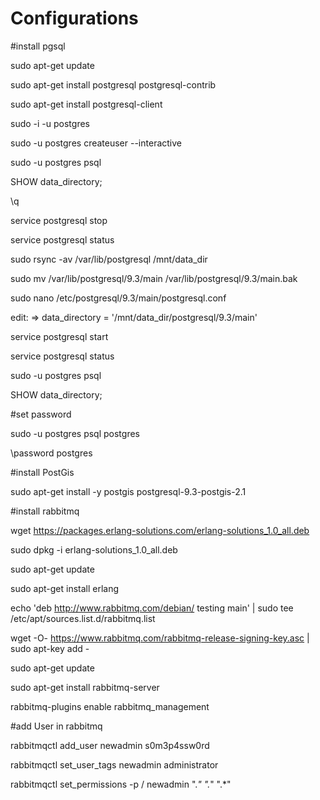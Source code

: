 # Configurations

#install pgsql

sudo apt-get update

sudo apt-get install postgresql postgresql-contrib

sudo apt-get install postgresql-client

sudo -i -u postgres

sudo -u postgres createuser --interactive






sudo -u postgres psql

SHOW data_directory;

\q

service postgresql stop

service postgresql status

sudo rsync -av /var/lib/postgresql /mnt/data_dir

sudo mv /var/lib/postgresql/9.3/main /var/lib/postgresql/9.3/main.bak

sudo nano /etc/postgresql/9.3/main/postgresql.conf

edit: => data_directory = '/mnt/data_dir/postgresql/9.3/main'

service postgresql start

service postgresql status

sudo -u postgres psql

SHOW data_directory;


#set password

sudo -u postgres psql postgres

\password postgres



#install PostGis


sudo apt-get install -y postgis postgresql-9.3-postgis-2.1



#install rabbitmq

wget https://packages.erlang-solutions.com/erlang-solutions_1.0_all.deb

sudo dpkg -i erlang-solutions_1.0_all.deb

sudo apt-get update

sudo apt-get install erlang

echo 'deb http://www.rabbitmq.com/debian/ testing main' |
     sudo tee /etc/apt/sources.list.d/rabbitmq.list
     
wget -O- https://www.rabbitmq.com/rabbitmq-release-signing-key.asc |
     sudo apt-key add -
     
     
sudo apt-get update
     
     
sudo apt-get install rabbitmq-server


rabbitmq-plugins enable rabbitmq_management


#add User in rabbitmq

rabbitmqctl add_user newadmin s0m3p4ssw0rd

rabbitmqctl set_user_tags newadmin administrator

rabbitmqctl set_permissions -p / newadmin ".*" ".*" ".*"

     

